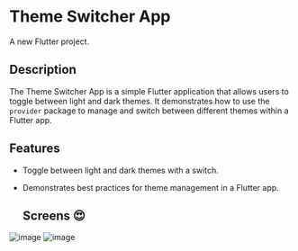 # Theme Switcher App

A new Flutter project.

## Description

The Theme Switcher App is a simple Flutter application that allows users to toggle between light and dark themes. It demonstrates how to use the `provider` package to manage and switch between different themes within a Flutter app.
## Features
- Toggle between light and dark themes with a switch.
- Demonstrates best practices for theme management in a Flutter app.

  ## Screens 😍
![image](https://github.com/yasinpalash/Darktheme-project/assets/145049322/f17b5078-17fa-4645-8146-2304d8b01c33)
![image](https://github.com/yasinpalash/Darktheme-project/assets/145049322/31f36e5e-321b-4a72-8dc2-a54f84979af5)

